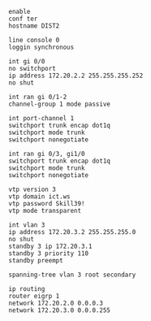 ```shell
enable
conf ter
hostname DIST2
```
```shell
line console 0
loggin synchronous
```
```shell
int gi 0/0
no switchport
ip address 172.20.2.2 255.255.255.252
no shut
```
```shell
int ran gi 0/1-2
channel-group 1 mode passive
```
```shell
int port-channel 1
switchport trunk encap dot1q
switchport mode trunk
switchport nonegotiate
```
```shell
int ran gi 0/3, gi1/0
switchport trunk encap dot1q
switchport mode trunk
switchport nonegotiate
```
```shell
vtp version 3
vtp domain ict.ws
vtp password Skill39!
vtp mode transparent
```
```shell
int vlan 3
ip address 172.20.3.2 255.255.255.0
no shut
standby 3 ip 172.20.3.1
standby 3 priority 110
standby preempt
```
```shell
spanning-tree vlan 3 root secondary
```
```shell
ip routing
router eigrp 1
network 172.20.2.0 0.0.0.3
network 172.20.3.0 0.0.0.255
```
